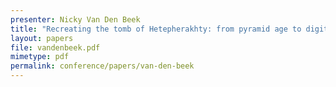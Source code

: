 ```yaml
---
presenter: Nicky Van Den Beek
title: "Recreating the tomb of Hetepherakhty: from pyramid age to digital age"
layout: papers
file: vandenbeek.pdf
mimetype: pdf
permalink: conference/papers/van-den-beek
---
```

